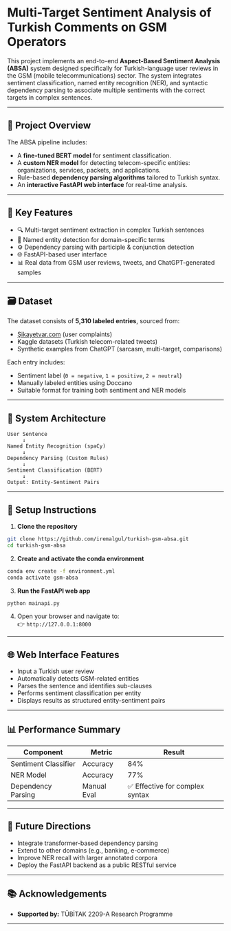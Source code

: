 
# Multi-Target Sentiment Analysis of Turkish Comments on GSM Operators

This project implements an end-to-end **Aspect-Based Sentiment Analysis (ABSA)** system designed specifically for Turkish-language user reviews in the GSM (mobile telecommunications) sector. The system integrates sentiment classification, named entity recognition (NER), and syntactic dependency parsing to associate multiple sentiments with the correct targets in complex sentences.

---

## 🧠 Project Overview

The ABSA pipeline includes:
- A **fine-tuned BERT model** for sentiment classification.
- A **custom NER model** for detecting telecom-specific entities: organizations, services, packets, and applications.
- Rule-based **dependency parsing algorithms** tailored to Turkish syntax.
- An **interactive FastAPI web interface** for real-time analysis.

---

## 📌 Key Features

- 🔍 Multi-target sentiment extraction in complex Turkish sentences  
- 💬 Named entity detection for domain-specific terms  
- ⚙️ Dependency parsing with participle & conjunction detection  
- 🌐 FastAPI-based user interface  
- 📊 Real data from GSM user reviews, tweets, and ChatGPT-generated samples

---

## 🗃️ Dataset

The dataset consists of **5,310 labeled entries**, sourced from:
- [Şikayetvar.com](https://www.sikayetvar.com) (user complaints)
- Kaggle datasets (Turkish telecom-related tweets)
- Synthetic examples from ChatGPT (sarcasm, multi-target, comparisons)

Each entry includes:
- Sentiment label (`0 = negative`, `1 = positive`, `2 = neutral`)  
- Manually labeled entities using Doccano  
- Suitable format for training both sentiment and NER models

---

## 🧩 System Architecture

```
User Sentence
     ↓
Named Entity Recognition (spaCy)
     ↓
Dependency Parsing (Custom Rules)
     ↓
Sentiment Classification (BERT)
     ↓
Output: Entity-Sentiment Pairs
```

---

## 🔧 Setup Instructions

1. **Clone the repository**
```bash
git clone https://github.com/iremalgul/turkish-gsm-absa.git
cd turkish-gsm-absa
```

2. **Create and activate the conda environment**
```bash
conda env create -f environment.yml
conda activate gsm-absa
```

3. **Run the FastAPI web app**
```bash
python mainapi.py
```

4. Open your browser and navigate to:  
👉 `http://127.0.0.1:8000`

---

## 🌐 Web Interface Features

- Input a Turkish user review
- Automatically detects GSM-related entities
- Parses the sentence and identifies sub-clauses
- Performs sentiment classification per entity
- Displays results as structured entity-sentiment pairs

---

## 📊 Performance Summary

| Component             | Metric      | Result |
|-----------------------|-------------|--------|
| Sentiment Classifier  | Accuracy    | 84%    |
| NER Model             | Accuracy    | 77%    |
| Dependency Parsing    | Manual Eval | ✅ Effective for complex syntax |

---

## 🚀 Future Directions

- Integrate transformer-based dependency parsing  
- Extend to other domains (e.g., banking, e-commerce)  
- Improve NER recall with larger annotated corpora  
- Deploy the FastAPI backend as a public RESTful service

---

## 📚 Acknowledgements

- **Supported by:** TÜBİTAK 2209-A Research Programme  
---



